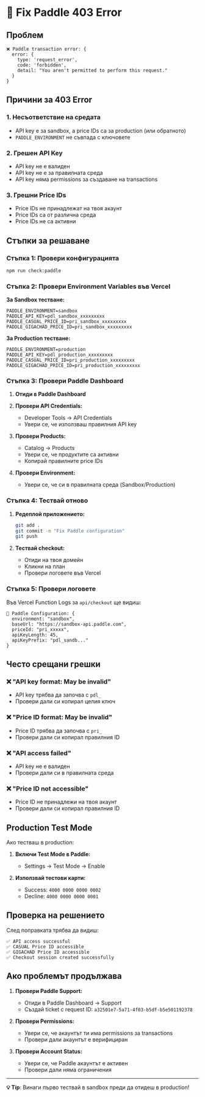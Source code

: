 # 🔧 Fix Paddle 403 Error

## Проблем
```
❌ Paddle transaction error: {
  error: {
    type: 'request_error',
    code: 'forbidden',
    detail: "You aren't permitted to perform this request."
  }
}
```

## Причини за 403 Error

### 1. **Несъответствие на средата**
- API key е за sandbox, а price IDs са за production (или обратното)
- `PADDLE_ENVIRONMENT` не съвпада с ключовете

### 2. **Грешен API Key**
- API key не е валиден
- API key не е за правилната среда
- API key няма permissions за създаване на transactions

### 3. **Грешни Price IDs**
- Price IDs не принадлежат на твоя акаунт
- Price IDs са от различна среда
- Price IDs не са активни

## Стъпки за решаване

### Стъпка 1: Провери конфигурацията
```bash
npm run check:paddle
```

### Стъпка 2: Провери Environment Variables във Vercel

**За Sandbox тестване:**
```env
PADDLE_ENVIRONMENT=sandbox
PADDLE_API_KEY=pdl_sandbox_xxxxxxxxx
PADDLE_CASUAL_PRICE_ID=pri_sandbox_xxxxxxxxx
PADDLE_GIGACHAD_PRICE_ID=pri_sandbox_xxxxxxxxx
```

**За Production тестване:**
```env
PADDLE_ENVIRONMENT=production
PADDLE_API_KEY=pdl_production_xxxxxxxxx
PADDLE_CASUAL_PRICE_ID=pri_production_xxxxxxxxx
PADDLE_GIGACHAD_PRICE_ID=pri_production_xxxxxxxxx
```

### Стъпка 3: Провери Paddle Dashboard

1. **Отиди в Paddle Dashboard**
2. **Провери API Credentials:**
   - Developer Tools → API Credentials
   - Увери се, че използваш правилния API key

3. **Провери Products:**
   - Catalog → Products
   - Увери се, че продуктите са активни
   - Копирай правилните price IDs

4. **Провери Environment:**
   - Увери се, че си в правилната среда (Sandbox/Production)

### Стъпка 4: Тествай отново

1. **Редеплой приложението:**
   ```bash
   git add .
   git commit -m "Fix Paddle configuration"
   git push
   ```

2. **Тествай checkout:**
   - Отиди на твоя домейн
   - Кликни на план
   - Провери логовете във Vercel

### Стъпка 5: Провери логовете

Във Vercel Function Logs за `api/checkout` ще видиш:
```
🔧 Paddle Configuration: {
  environment: "sandbox",
  baseUrl: "https://sandbox-api.paddle.com",
  priceId: "pri_xxxxx",
  apiKeyLength: 45,
  apiKeyPrefix: "pdl_sandb..."
}
```

## Често срещани грешки

### ❌ "API key format: May be invalid"
- API key трябва да започва с `pdl_`
- Провери дали си копирал целия ключ

### ❌ "Price ID format: May be invalid"
- Price ID трябва да започва с `pri_`
- Провери дали си копирал правилния ID

### ❌ "API access failed"
- API key не е валиден
- Провери дали си в правилната среда

### ❌ "Price ID not accessible"
- Price ID не принадлежи на твоя акаунт
- Провери дали си копирал правилния ID

## Production Test Mode

Ако тестваш в production:

1. **Включи Test Mode в Paddle:**
   - Settings → Test Mode → Enable

2. **Използвай тестови карти:**
   - Success: `4000 0000 0000 0002`
   - Decline: `4000 0000 0000 0001`

## Проверка на решението

След поправката трябва да видиш:
```
✅ API access successful
✅ CASUAL Price ID accessible
✅ GIGACHAD Price ID accessible
✅ Checkout session created successfully
```

## Ако проблемът продължава

1. **Провери Paddle Support:**
   - Отиди в Paddle Dashboard → Support
   - Създай ticket с request ID: `a32501e7-5a71-4f03-b5df-b5e501192378`

2. **Провери Permissions:**
   - Увери се, че акаунтът ти има permissions за transactions
   - Провери дали акаунтът е верифициран

3. **Провери Account Status:**
   - Увери се, че Paddle акаунтът е активен
   - Провери дали няма ограничения

---

**💡 Tip**: Винаги първо тествай в sandbox преди да отидеш в production!
